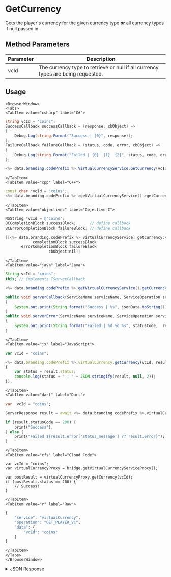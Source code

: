 # GetCurrency

Gets the player's currency for the given currency type **or** all currency types if null passed in.

<PartialServop service_name="virtualCurrency" operation_name="GET_PLAYER_VC" />

## Method Parameters
Parameter | Description
--------- | -----------
vcId | The currency type to retrieve or null if all currency types are being requested. 

## Usage

```mdx-code-block
<BrowserWindow>
<Tabs>
<TabItem value="csharp" label="C#">
```

```csharp
string vcId = "coins";
SuccessCallback successCallback = (response, cbObject) =>
{
    Debug.Log(string.Format("Success | {0}", response));
};
FailureCallback failureCallback = (status, code, error, cbObject) =>
{
    Debug.Log(string.Format("Failed | {0}  {1}  {2}", status, code, error));
};

<%= data.branding.codePrefix %>.VirtualCurrencyService.GetCurrency(vcId, successCallback, failureCallback);
```

```mdx-code-block
</TabItem>
<TabItem value="cpp" label="C++">
```

```cpp
const char *vcId = "coins";
<%= data.branding.codePrefix %>->getVirtualCurrencyService()->getCurrency(vcId, this);
```

```mdx-code-block
</TabItem>
<TabItem value="objectivec" label="Objective-C">
```

```objectivec
NSString *vcId = @"coins";
BCCompletionBlock successBlock;      // define callback
BCErrorCompletionBlock failureBlock; // define callback

[[<%= data.branding.codePrefix %> virtualCurrencyService] getCurrency:vcId
            completionBlock:successBlock
       errorCompletionBlock:failureBlock
                   cbObject:nil];
```

```mdx-code-block
</TabItem>
<TabItem value="java" label="Java">
```

```java
String vcId = "coins";
this; // implements IServerCallback

<%= data.branding.codePrefix %>.getVirtualCurrencyService().getCurrency(vcId, this);

public void serverCallback(ServiceName serviceName, ServiceOperation serviceOperation, JSONObject jsonData)
{
    System.out.print(String.format("Success | %s", jsonData.toString()));
}
public void serverError(ServiceName serviceName, ServiceOperation serviceOperation, int statusCode, int reasonCode, String jsonError)
{
    System.out.print(String.format("Failed | %d %d %s", statusCode,  reasonCode, jsonError.toString()));
}
```

```mdx-code-block
</TabItem>
<TabItem value="js" label="JavaScript">
```

```javascript
var vcId = "coins";

<%= data.branding.codePrefix %>.virtualCurrency.getCurrency(vcId, result =>
{
    var status = result.status;
    console.log(status + " : " + JSON.stringify(result, null, 2));
});
```

```mdx-code-block
</TabItem>
<TabItem value="dart" label="Dart">
```

```dart
var  vcId = "coins";

ServerResponse result = await <%= data.branding.codePrefix %>.virtualCurrencyService.getCurrency(vcId:vcId);

if (result.statusCode == 200) {
    print("Success");
} else {
    print("Failed ${result.error['status_message'] ?? result.error}");
}
```

```mdx-code-block
</TabItem>
<TabItem value="cfs" label="Cloud Code">
```

```cfscript
var vcId = "coins";
var virtualCurrencyProxy = bridge.getVirtualCurrencyServiceProxy();

var postResult = virtualCurrencyProxy.getCurrency(vcId);
if (postResult.status == 200) {
    // Success!
}
```

```mdx-code-block
</TabItem>
<TabItem value="r" label="Raw">
```

```r
{
	"service": "virtualCurrency",
	"operation": "GET_PLAYER_VC",
	"data": {
		"vcId": "coins"
	}
}
```

```mdx-code-block
</TabItem>
</Tabs>
</BrowserWindow>
```

<details>
<summary>JSON Response</summary>

```json
{
	"status": 200,
	"data": {
		"currencyMap": {
			"gems": {
				"purchased": 0,
				"balance": 12212,
				"consumed": 133,
				"awarded": 12345,
				"revoked": 0
			}
		},
		"parentCurrency": {
			"Master": {
				"credits": {
					"purchased": 0,
					"balance": 12212,
					"consumed": 133,
					"awarded": 12345,
					"revoked": 0
				}
			}
		},
		"peerCurrency": {
			"gameLootPeer": {
				"tickets": {
					"purchased": 0,
					"balance": 12212,
					"consumed": 133,
					"awarded": 12345,
					"revoked": 0
				}
			}
		}
	}
}
```
</details>

